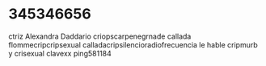 # 345346656
ctriz Alexandra Daddario criopscarpenegrnade callada flommecripcripsexual calladacripsilencioradiofrecuencia le hable  cripmurb y crisexual clavexx ping581184 
